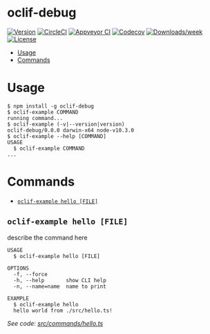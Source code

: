 oclif-debug
===========



[![Version](https://img.shields.io/npm/v/oclif-debug.svg)](https://npmjs.org/package/oclif-debug)
[![CircleCI](https://circleci.com/gh/jdxcode/oclif-debug/tree/master.svg?style=shield)](https://circleci.com/gh/jdxcode/oclif-debug/tree/master)
[![Appveyor CI](https://ci.appveyor.com/api/projects/status/github/jdxcode/oclif-debug?branch=master&svg=true)](https://ci.appveyor.com/project/jdxcode/oclif-debug/branch/master)
[![Codecov](https://codecov.io/gh/jdxcode/oclif-debug/branch/master/graph/badge.svg)](https://codecov.io/gh/jdxcode/oclif-debug)
[![Downloads/week](https://img.shields.io/npm/dw/oclif-debug.svg)](https://npmjs.org/package/oclif-debug)
[![License](https://img.shields.io/npm/l/oclif-debug.svg)](https://github.com/jdxcode/oclif-debug/blob/master/package.json)

<!-- toc -->
* [Usage](#usage)
* [Commands](#commands)
<!-- tocstop -->
# Usage
<!-- usage -->
```sh-session
$ npm install -g oclif-debug
$ oclif-example COMMAND
running command...
$ oclif-example (-v|--version|version)
oclif-debug/0.0.0 darwin-x64 node-v10.3.0
$ oclif-example --help [COMMAND]
USAGE
  $ oclif-example COMMAND
...
```
<!-- usagestop -->
# Commands
<!-- commands -->
* [`oclif-example hello [FILE]`](#oclif-example-hello-file)

## `oclif-example hello [FILE]`

describe the command here

```
USAGE
  $ oclif-example hello [FILE]

OPTIONS
  -f, --force
  -h, --help       show CLI help
  -n, --name=name  name to print

EXAMPLE
  $ oclif-example hello
  hello world from ./src/hello.ts!
```

_See code: [src/commands/hello.ts](https://github.com/jdxcode/oclif-debug/blob/v0.0.0/src/commands/hello.ts)_
<!-- commandsstop -->
